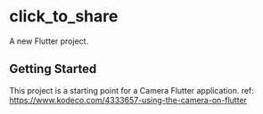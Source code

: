 # click_to_share

A new Flutter project.

## Getting Started

This project is a starting point for a Camera Flutter application.
ref: https://www.kodeco.com/4333657-using-the-camera-on-flutter
